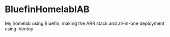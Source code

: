 # BluefinHomelabIAB
My homelab using Bluefin, making the ARR stack and all-in-one deployment using iVentoy
